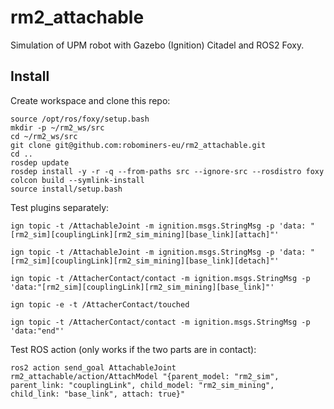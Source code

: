 # rm2_attachable
Simulation of UPM robot with Gazebo (Ignition) Citadel and ROS2 Foxy.

## Install
Create workspace and clone this repo:

```
source /opt/ros/foxy/setup.bash
mkdir -p ~/rm2_ws/src
cd ~/rm2_ws/src
git clone git@github.com:robominers-eu/rm2_attachable.git
cd ..
rosdep update
rosdep install -y -r -q --from-paths src --ignore-src --rosdistro foxy 
colcon build --symlink-install
source install/setup.bash
```


Test plugins separately:
```
ign topic -t /AttachableJoint -m ignition.msgs.StringMsg -p 'data: "[rm2_sim][couplingLink][rm2_sim_mining][base_link][attach]"'
 
ign topic -t /AttachableJoint -m ignition.msgs.StringMsg -p 'data: "[rm2_sim][couplingLink][rm2_sim_mining][base_link][detach]"'
 
ign topic -t /AttacherContact/contact -m ignition.msgs.StringMsg -p 'data:"[rm2_sim][couplingLink][rm2_sim_mining][base_link]"'

ign topic -e -t /AttacherContact/touched

ign topic -t /AttacherContact/contact -m ignition.msgs.StringMsg -p 'data:"end"'
```

Test ROS action (only works if the two parts are in contact):
```
ros2 action send_goal AttachableJoint rm2_attachable/action/AttachModel "{parent_model: "rm2_sim", parent_link: "couplingLink", child_model: "rm2_sim_mining", child_link: "base_link", attach: true}"
```





